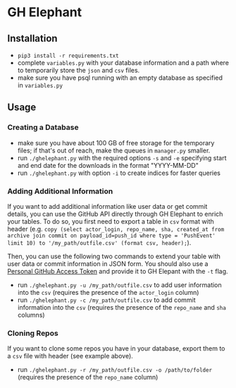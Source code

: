 # GH Elephant

## Installation
* `pip3 install -r requirements.txt`
* complete `variables.py` with your database information and a path where to temporarily store the `json` and `csv` files.
* make sure you have psql running with an empty database as specified in `variables.py`

## Usage

### Creating a Database
* make sure you have about 100 GB of free storage for the temporary files; if that's out of reach, make the queues in `manager.py` smaller.
* run `./ghelephant.py` with the required options `-s` and `-e` specifying start and end date for the downloads in the format "YYYY-MM-DD"
* run `./ghelephant.py` with option `-i` to create indices for faster queries

### Adding Additional Information
If you want to add additional information like user data or get commit details, you can use the GitHub API directly through GH Elephant to enrich your tables.
To do so, you first need to export a table in `csv` format with header (e.g. `copy (select actor_login, repo_name, sha, created_at from archive join commit on payload_id=push_id where type = 'PushEvent' limit 10) to '/my_path/outfile.csv' (format csv, header);`).

Then, you can use the following two commands to extend your table with user data or commit information in JSON form.
You should also use a [Personal GitHub Access Token](https://docs.github.com/en/authentication/keeping-your-account-and-data-secure/creating-a-personal-access-token) and provide it to GH Elepant with the `-t` flag.

* run `./ghelephant.py -u /my_path/outfile.csv` to add user information into the `csv` (requires the presence of the `actor_login` column)
* run `./ghelephant.py -c /my_path/outfile.csv` to add commit information into the `csv` (requires the presence of the `repo_name` and `sha` columns)

### Cloning Repos
If you want to clone some repos you have in your database, export them to a `csv` file with header (see example above).

* run `./ghelephant.py -r /my_path/outfile.csv -o /path/to/folder` (requires the presence of the  `repo_name` column)

